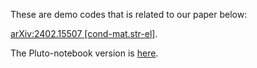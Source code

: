 These are demo codes that is related to our paper below:

[arXiv:2402.15507 [cond-mat.str-el]](https://arxiv.org/abs/2402.15507).

The Pluto-notebook version is [here](https://htmlview.glitch.me/?https://gist.github.com/elle-et-noire/e81ed0d2986c61f261f0e2f5866b0d49).